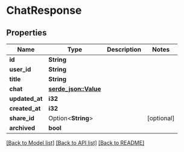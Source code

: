# ChatResponse

## Properties

Name | Type | Description | Notes
------------ | ------------- | ------------- | -------------
**id** | **String** |  | 
**user_id** | **String** |  | 
**title** | **String** |  | 
**chat** | [**serde_json::Value**](.md) |  | 
**updated_at** | **i32** |  | 
**created_at** | **i32** |  | 
**share_id** | Option<**String**> |  | [optional]
**archived** | **bool** |  | 

[[Back to Model list]](../README.md#documentation-for-models) [[Back to API list]](../README.md#documentation-for-api-endpoints) [[Back to README]](../README.md)


